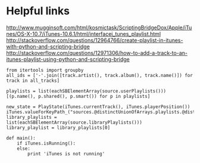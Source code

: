 # Helpful links

http://www.mugginsoft.com/html/kosmictask/ScriptingBridgeDox/Apple/iTunes/OS-X-10.7/iTunes-10.6.1/html/interfacei_tunes_playlist.html
http://stackoverflow.com/questions/12964766/create-playlist-in-itunes-with-python-and-scripting-bridge
http://stackoverflow.com/questions/12971306/how-to-add-a-track-to-an-itunes-playlist-using-python-and-scripting-bridge

    from itertools import groupby
    all_ids = ['-'.join([track.artist(), track.album(), track.name()]) for track in all_tracks]

    playlists = list(eachSBElementArray(source.userPlaylists()))
    [(p.name(), p.shared(), p.smart()) for p in playlists]

    new_state = PlayState(iTunes.currentTrack(), iTunes.playerPosition())
    iTunes.valueForKeyPath_("sources.@distinctUnionOfArrays.playlists.@distinctUnionOfArrays.tracks.name")
    library_playlists = list(eachSBElementArray(source.libraryPlaylists()))
    library_playlist = library_playlists[0]

    def main():
        if iTunes.isRunning():
        else:
            print 'iTunes is not running'
